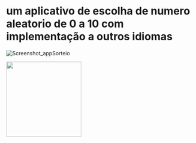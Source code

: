 #  um aplicativo de escolha de numero aleatorio de 0 a 10 com implementação a outros idiomas


![Screenshot_appSorteio](https://github.com/user-attachments/assets/6f83233b-01c6-4216-9adf-2297add4bd6f)

<img src ="https://github.com/user-attachments/assets/6f83233b-01c6-4216-9adf-2297add4bd6f" width = "200px"/>
